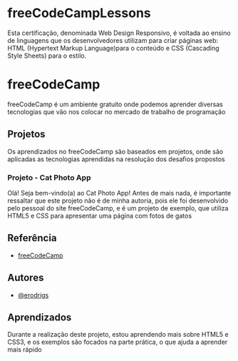 # freeCodeCampLessons

Esta certificação, denominada Web Design Responsivo, é voltada ao ensino de linguagens que os desenvolvedores utilizam para criar páginas web: HTML (Hypertext Markup Language)para o conteúdo e CSS (Cascading Style Sheets) para o estilo.

# freeCodeCamp

freeCodeCamp é um ambiente gratuito onde podemos aprender diversas tecnologias que vão nos colocar no mercado de trabalho de programação

## Projetos
Os aprendizados no freeCodeCamp são baseados em projetos, onde são aplicadas as tecnologias aprendidas na resolução dos desafios propostos

### Projeto - Cat Photo App

Olá! Seja bem-vindo(a) ao Cat Photo App!
Antes de mais nada, é importante ressaltar que este projeto não é de minha autoria, pois ele foi desenvolvido pelo pessoal do site freeCodeCamp, e é um projeto de exemplo, que utiliza HTML5 e CSS para apresentar uma página com fotos de gatos
## Referência

 - [freeCodeCamp](https://www.freecodecamp.org/learn)

## Autores

- [@erodrigs](https://www.github.com/erodrigs)


## Aprendizados

Durante a realização deste projeto, estou aprendendo mais sobre HTML5 e CSS3, e os exemplos são focados na parte prática, o que ajuda a aprender mais rápido
